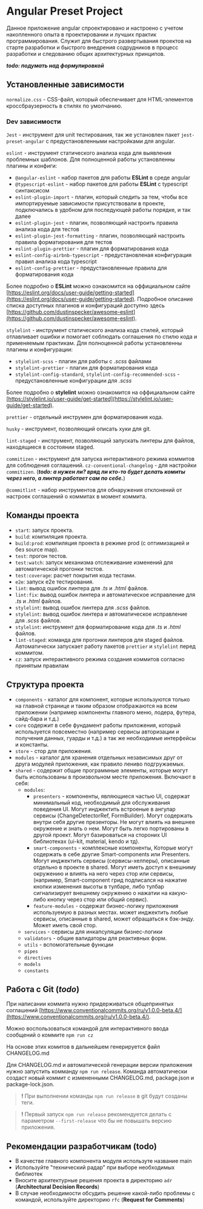 # Angular Preset Project

Данное приложение angular спроектировано и настроено с учетом накопленного опыта в проектировании и лучших практик программирования. Служит для быстрого развертывания проектов на старте разработки и быстрого внедрения содрудников в процесс разработки и следованию общих архитектурных принципов.

**_todo: подумать над формулировкой_**

## Установленные зависимости

`normalize.css` - CSS-файл, который обеспечивает для HTML-элементов кроссбраузерность в стилях по умолчанию.

### Dev зависимости

`Jest` - инструмент для unit тестирования, так же установлен пакет `jest-preset-angular` с предустановленными настройками для angular.

`eslint` - инструмент статического анализа кода для выявления проблемных шаблонов. Для полноценной работы установленны плагины и конфиги:

- `@angular-eslint` - набор пакетов для работы **ESLint** в среде angular
- `@typescript-eslint` - набор пакетов для работы **ESLint** c typescript синтаксисом
- `eslint-plugin-import` - плагин, который следить за тем, чтобы все импортируемые зависимости присутствовали в проекте, подключались в удобном для последующей работы порядке, и так далее
- `eslint-plugin-jest` - плагин, позволяющий настроить правила анализа кода для тестов
- `eslint-plugin-jest-formatting` - плагин, позволяющий настроить правила форматирования для тестов
- `eslint-plugin-prettier` - плагин для форматирования кода
- `eslint-config-airbnb-typescript` - предустановленая конфигурация правил анализа кода typescript
- `eslint-config-prettier` - предустановленные правила для форматирования кода

Более подробно о **ESLint** можно ознакомится на оффициальном сайте [https://eslint.org/docs/user-guide/getting-started](https://eslint.org/docs/user-guide/getting-started). Подробное описание списка доступных плагинов и конфигураций доступно здесь [https://github.com/dustinspecker/awesome-eslint](https://github.com/dustinspecker/awesome-eslint).

`stylelint` - инструмент статического анализа кода стилей, который отлавливает ошибки и помогает соблюдать соглашения по стилю кода и применяемым практикам. Для полноценной работы установленны плагины и конфигурации:

- `stylelint-scss` - плагин для работы с _.scss_ файлами
- `stylelint-prettier` - плагин для форматирования кода
- `stylelint-config-standard`, `stylelint-config-recommended-scss` - предустановленные конфигурации для _.scss_

Более подробно о **stylelint** можно ознакомится на оффициальном сайте [https://stylelint.io/user-guide/get-started](https://stylelint.io/user-guide/get-started).

`prettier` - отдельный инструмен для форматирования кода.

`husky` - инструмент, позволяющий описать хуки для git.

`lint-staged` - инструмент, позволяющий запускать линтеры для файлов, находящиеся в состоянии staged.

`commitizen` - инструмент для запуска интерактивного режима коммитов для соблюдения соглашений. `cz-conventional-changelog` - для настройки `commitizen`. (**_todo: а нужен ли? вряд ли кто-то будет делать комиты через него, а линтер работает сам по себе._**)

`@commitlint` - набор инструментов для обнаружения отклонений от настроек соглашений о коммитах в момент коммита.

## Команды проекта

- `start`: запуск проекта.
- `build`: компиляция проекта.
- `build:prod`: компиляция проекта в режиме prod (с оптимизацией и без source map).
- `test`: прогон тестов.
- `test:watch`: запуск механизма отслеживание изменений для автоматической прогонки тестов.
- `test:coverage`: расчет покрытия кода тестами.
- `e2e`: запуск e2e тестирования.
- `lint`: вывод ошибок линтера для _.ts_ и _.html_ файлов.
- `lint:fix`: вывод ошибок линтера и автоматическое исправление для _.ts_ и _.html_ файлов.
- `stylelint`: вывод ошибок линтера для _.scss_ файлов.
- `stylelint`: вывод ошибок линтера и автоматическое исправление для _.scss_ файлов.
- `stylelint`: инструмент для форматирование кода для _.ts_ и _.html_ файлов.
- `lint-staged`: команда для прогонки линтеров для staged файлов. Автоматически запускает работу пакетов `prettier` и `stylelint` перед коммитом.
- `cz`: запуск интерактивного режима создания коммитов согласно принятым правилам

## Структура проекта

- `components` - каталог для компонент, которые используются только на главной странице и таким образом отображаются на всем приложении (например компоненты главного меню, лодера, футера, сайд-бара и т.д.)
- `core` содержит в себе фундамент работы приложения, который используется повсеместно (например сервисы авторизации и получения данных, гуарды и т.д.) а так же необходимые интерфейсы и константы.
- `store` - стор для приложения.
- `modules` - каталог для хранения отдельных независимых друг от друга модулей приложения, как правило лениво подгружаемых.
- `shared` - содержит общие программные элементы, которые могут быть использованы в произвольном месте приложения. Включают в себя:
  - `modules`:
    - `presenters` - компоненты, являющиеся частью UI, содержат минимальный код, необходимый для обслуживания поведения UI. Могут инджектить встроеные в ангулар сервисы (ChangeDetectorRef, FormBuilder). Могут содержать внутри себя другие презенторы. Не могут влиять на внешнее окружение и знать о нем. Могут быть легко портированы в другой проект. Могут базироваться на стороних UI библиотеках (ui-kit, material, kendo и тд).
    - `smart-components` - комплексные компоненты, Которые могут содержать в себе другие Smart-components или Presenters. Могут инджектить сервисы (сервисы-хелперы), описанные отдельно в проекте в shared. Могут иметь доступ к внешниму окружению и влиять на него через стор или сервисы, (например, Smart-component грид подписался на нажатие кнопки изменения высоты в тулбаре, либо тулбар сигнализирует внешнему окружению о нажатии на какую-либо кнопку через стор или общий сервис).
    - `feature-modules` - содержат бизнес-логику приложения используемую в разных местах. может инджектить любые сервисы, описанные в shared, может обращаться к бэк-энду. Может иметь свой стор.
  - `services` - сервисы для инкапсуляции бизнес-логики
  - `validators` - общие валидаторы для реактивных форм.
  - `utils` - вспомогательные функции
  - `pipes`
  - `directives`
  - `models`
  - `constants`

## Работа с Git (**_todo_**)

При написании коммита нужно придерживаться общепринятых соглашений [https://www.conventionalcommits.org/ru/v1.0.0-beta.4/](https://www.conventionalcommits.org/ru/v1.0.0-beta.4/).

Можно воспользоваться командой для интерактивного ввода сообщений о коммите `npm run cz`

На основе этих комитов в дальнейшем генерируется файл CHANGELOG.md

Для CHANGELOG.md и автоматической генерации версии приложения нужно запустить комманду `npm run release`. Команда автоматически создаст новый коммит с измененными CHANGELOG.md, package.json и package-lock.json.

> **!** При выполнении команды `npm run release` в git будут созданы теги.

> **!** Первый запуск `npm run release` рекомендуется делать с параметром `--first-release` что бы не повышать версию приложения.

## Рекомендации разработчикам (todo)

- В качестве главного компонента модуля используте название main
- Используйте "технический радар" при выборе необходимых библиотек
- Вносите архитектурные решения проекта в директорию `adr` (**Architectural Decision Records**)
- В случае необходимости обсудить решение какой-либо проблемы с командой, используйте директорию `rfc` (**Request for Comments**)
